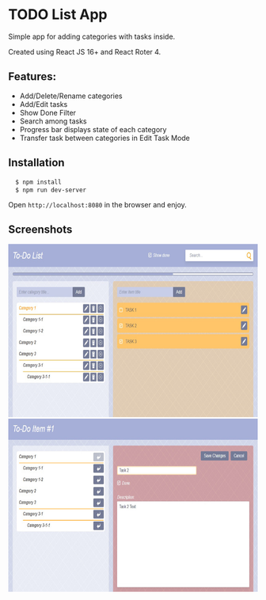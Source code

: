 # TODO List App
<p>Simple app for adding categories with tasks inside.</p>
<p>Created using React JS 16+ and React Roter 4.</p>

## Features:
* Add/Delete/Rename categories
* Add/Edit tasks
* Show Done Filter
* Search among tasks
* Progress bar displays state of each category
* Transfer task between categories in Edit Task Mode

## Installation
```
  $ npm install
  $ npm run dev-server
```

Open `http://localhost:8080` in the browser and enjoy.

## Screenshots
<img src="./public/img/screenshots/screen_1.jpg" alt="Game screenshot" width="700" height="350">
<img src="./public/img/screenshots/screen_2.jpg" alt="Game screenshot" width="700" height="350">
